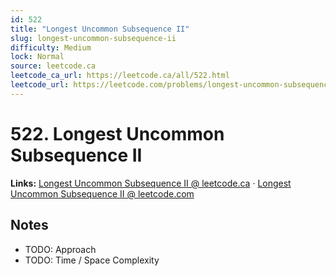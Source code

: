 ```yaml
--- 
id: 522
title: "Longest Uncommon Subsequence II"
slug: longest-uncommon-subsequence-ii
difficulty: Medium
lock: Normal
source: leetcode.ca
leetcode_ca_url: https://leetcode.ca/all/522.html
leetcode_url: https://leetcode.com/problems/longest-uncommon-subsequence-ii/
---
```


# 522. Longest Uncommon Subsequence II

**Links:** [Longest Uncommon Subsequence II @ leetcode.ca](https://leetcode.ca/all/522.html) · [Longest Uncommon Subsequence II @ leetcode.com](https://leetcode.com/problems/longest-uncommon-subsequence-ii/)

## Notes
- TODO: Approach
- TODO: Time / Space Complexity
